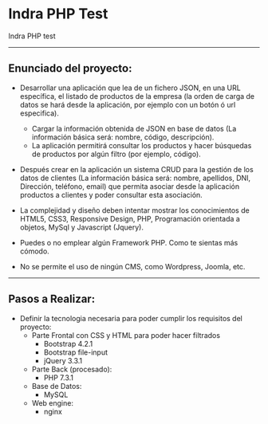 # Indra PHP Test

Indra PHP test

---

## Enunciado del proyecto:

- Desarrollar una aplicación que lea de un fichero JSON, en una URL específica, el listado de productos de la empresa (la orden de carga de datos se hará desde la aplicación, por ejemplo con un botón ó url especifica).
    - Cargar la información obtenida de JSON en base de datos (La información básica será: nombre, código, descripción).
    - La aplicación permitirá consultar los productos y hacer búsquedas de productos por algún filtro (por ejemplo, código).

- Después crear en la aplicación un sistema CRUD para la gestión de los datos de clientes (La información básica será: nombre, apellidos, DNI, Dirección, teléfono, email) que permita asociar desde la aplicación productos a clientes y poder consultar esta asociación.

- La complejidad y diseño deben intentar mostrar los conocimientos de HTML5, CSS3, Responsive Design, PHP, Programación orientada a objetos, MySql y Javascript (Jquery). 
- Puedes o no emplear algún Framework PHP. Como te sientas más cómodo.
- No se permite el uso de ningún CMS, como Wordpress, Joomla, etc.

---

## Pasos a Realizar:

- Definir la tecnologia necesaria para poder cumplir los requisitos del proyecto:
    - Parte Frontal con CSS y HTML para poder hacer filtrados
        - Bootstrap 4.2.1
        - Bootstrap file-input
        - jQuery 3.3.1
    - Parte Back (procesado):
        - PHP 7.3.1
    - Base de Datos:
        - MySQL
    - Web engine:
        - nginx

